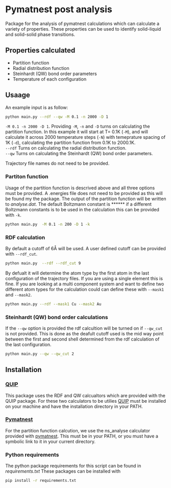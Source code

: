# Pymatnest post analysis

Package for the analysis of pymatnest calculations which can calculate a variety of properties.
These properties can be used to identify solid-liquid and solid-solid phase transitions.

## Properties calculated
- Partition function
- Radial distribution function
- Steinhardt (QW) bond order parameters
- Temperature of each configuration

## Usaage
An example input is as follow:
```bash
python main.py --rdf --qw -M 0.1 -n 2000 -D 1 
```
`-M 0.1 -n 2000 -D 1`. Providing  `-M`, `-n` and `-D` turns on calculating the partition function. In this example it will start at T= 0.1K (`-M`), and will calculate it across 2000 temperature steps (`-N`) with temeprature spacing of 1K (`-d`), calculating the partition function from 0.1K to 2000.1K.\
`--rdf` Turns on calculating the radial distribution function.\
`--qw` Turns on calculating the Steinhardt (QW) bond order parameters.

Trajectory file names do not need to be provided. 

### Partiton function
Usage of the partition function is descrived above and all three options must be provided.
A .energies file does not need to be provided as this will be found my the package.
The output of the partition function will be written to *analyse.dat*.
The default Boltzmann constant is ****** if a different Boltzmann constants is to be used in the calculation this can be provided with `-k`.
```bash
python main.py  -M 0.1 -n 200 -D 1 -k
```

### RDF calculation

By default a cutoff of 6Å will be used. A user defined cutoff can be provided with `--rdf_cut`.
```bash
python main.py  --rdf --rdf_cut 9
```

By defualt it will determine the atom type by the first atom in the last configuration of the trajectory files. If you are using a single element this is fine. If you are looking at a multi component system and want to define two different atom types for the calculation could can define these with `--mask1` and `--mask2`.
```bash
python main.py --rdf --mask1 Cu --mask2 Au
``` 

### Steinhardt (QW) bond order calculations
If the `--qw` option is provided the rdf calcultion will be turned on if `--qw_cut` is not provided. This is done as the deafult cutoff used is the mid way point between the first and second shell determined from the rdf calculation of the last configuration.
```bash
python main.py --qw --qw_cut 2
```


## Installation

### [QUIP](https://github.com/libAtoms/QUIP)
This package uses the RDF and QW calcualtors which are provided with the QUIP package.
For these two calculators to be utilies [QUIP](https://github.com/libAtoms/QUIP) must be installed on your machine and have the installation directory in your PATH.

### [Pymatnest](https://github.com/libAtoms/pymatnest)
For the partition function calcution, we use the ns_analyse calculator provided with [pymatnest](https://github.com/libAtoms/pymatnest).
This must be in your PATH, or you must have a symbolic link to it in your current directory.

### Python requirements
The python package requirements for this script can be found in *requirements.txt*
These packages can be installed with
```bash
pip install -r requirements.txt
```
